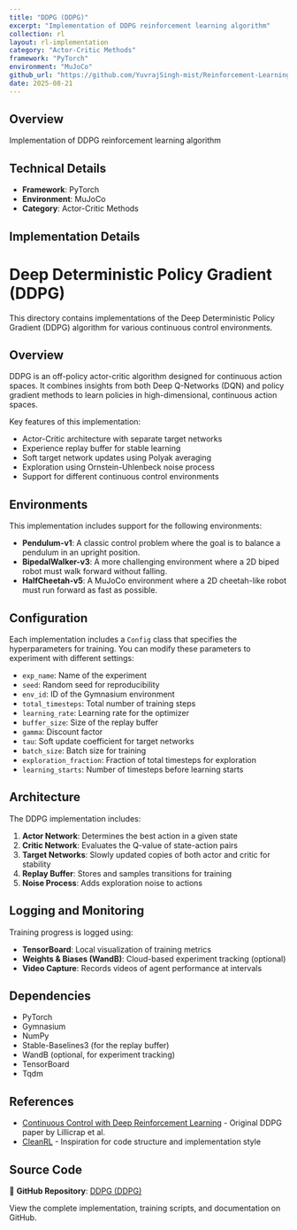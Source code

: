 ```yaml
---
title: "DDPG (DDPG)"
excerpt: "Implementation of DDPG reinforcement learning algorithm"
collection: rl
layout: rl-implementation
category: "Actor-Critic Methods"
framework: "PyTorch"
environment: "MuJoCo"
github_url: "https://github.com/YuvrajSingh-mist/Reinforcement-Learning/tree/master/DDPG"
date: 2025-08-21
---
```


## Overview
Implementation of DDPG reinforcement learning algorithm

## Technical Details
- **Framework**: PyTorch
- **Environment**: MuJoCo
- **Category**: Actor-Critic Methods

## Implementation Details

# Deep Deterministic Policy Gradient (DDPG)

This directory contains implementations of the Deep Deterministic Policy Gradient (DDPG) algorithm for various continuous control environments.

## Overview

DDPG is an off-policy actor-critic algorithm designed for continuous action spaces. It combines insights from both Deep Q-Networks (DQN) and policy gradient methods to learn policies in high-dimensional, continuous action spaces.

Key features of this implementation:
- Actor-Critic architecture with separate target networks
- Experience replay buffer for stable learning
- Soft target network updates using Polyak averaging
- Exploration using Ornstein-Uhlenbeck noise process
- Support for different continuous control environments

## Environments

This implementation includes support for the following environments:
- **Pendulum-v1**: A classic control problem where the goal is to balance a pendulum in an upright position.
- **BipedalWalker-v3**: A more challenging environment where a 2D biped robot must walk forward without falling.
- **HalfCheetah-v5**: A MuJoCo environment where a 2D cheetah-like robot must run forward as fast as possible.


## Configuration

Each implementation includes a `Config` class that specifies the hyperparameters for training. You can modify these parameters to experiment with different settings:

- `exp_name`: Name of the experiment
- `seed`: Random seed for reproducibility
- `env_id`: ID of the Gymnasium environment
- `total_timesteps`: Total number of training steps
- `learning_rate`: Learning rate for the optimizer
- `buffer_size`: Size of the replay buffer
- `gamma`: Discount factor
- `tau`: Soft update coefficient for target networks
- `batch_size`: Batch size for training
- `exploration_fraction`: Fraction of total timesteps for exploration
- `learning_starts`: Number of timesteps before learning starts

## Architecture

The DDPG implementation includes:

1. **Actor Network**: Determines the best action in a given state
2. **Critic Network**: Evaluates the Q-value of state-action pairs
3. **Target Networks**: Slowly updated copies of both actor and critic for stability
4. **Replay Buffer**: Stores and samples transitions for training
5. **Noise Process**: Adds exploration noise to actions

## Logging and Monitoring

Training progress is logged using:
- **TensorBoard**: Local visualization of training metrics
- **Weights & Biases (WandB)**: Cloud-based experiment tracking (optional)
- **Video Capture**: Records videos of agent performance at intervals

## Dependencies

- PyTorch
- Gymnasium
- NumPy
- Stable-Baselines3 (for the replay buffer)
- WandB (optional, for experiment tracking)
- TensorBoard
- Tqdm

## References

- [Continuous Control with Deep Reinforcement Learning](https://arxiv.org/abs/1509.02971) - Original DDPG paper by Lillicrap et al.
- [CleanRL](https://github.com/vwxyzjn/cleanrl) - Inspiration for code structure and implementation style


## Source Code
📁 **GitHub Repository**: [DDPG (DDPG)](https://github.com/YuvrajSingh-mist/Reinforcement-Learning/tree/master/DDPG)

View the complete implementation, training scripts, and documentation on GitHub.
